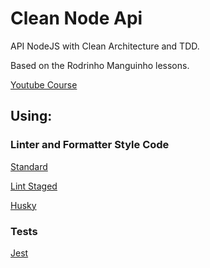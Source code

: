 # Clean Node Api

API NodeJS with Clean Architecture and TDD.

Based on the Rodrinho Manguinho lessons.

[Youtube Course](https://www.youtube.com/watch?v=vV1wQ6GFH0A&list=PL9aKtVrF05DyEwK5kdvzrYXFdpZfj1dsG&index=1)

## Using:

### Linter and Formatter Style Code

[Standard](https://standardjs.com/)

[Lint Staged](https://github.com/okonet/lint-staged​)

[Husky](https://www.npmjs.com/package/husky​)

### Tests

[Jest](https://jestjs.io/​)

